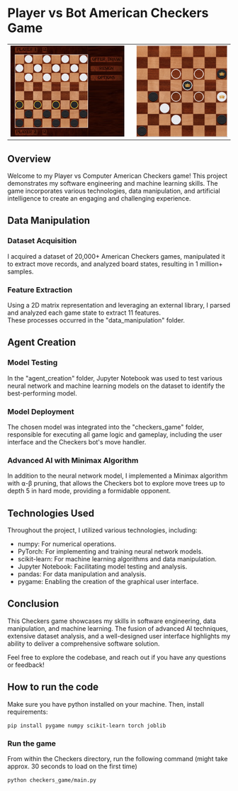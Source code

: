 # Player vs Bot American Checkers Game

<table>
  <tr>
    <td style="padding-right: 20px;">
      <img src="/assets/Screenshot%202023-11-16%20at%2022.26.43.png" width="500">
    </td>
    <td>
      <img src="/assets/Screenshot%202023-11-16%20at%2022.29.06.png" width="400">
    </td>
  </tr>
</table>

## Overview

Welcome to my Player vs Computer American Checkers game! This project demonstrates my software engineering and machine learning skills. The game incorporates various technologies, data manipulation, and artificial intelligence to create an engaging and challenging experience.

## Data Manipulation

### Dataset Acquisition
I acquired a dataset of 20,000+ American Checkers games, manipulated it to extract move records, and analyzed board states, resulting in 1 million+ samples. 

### Feature Extraction
Using a 2D matrix representation and leveraging an external library, I parsed and analyzed each game state to extract 11 features. \
These processes occurred in the "data_manipulation" folder.

## Agent Creation

### Model Testing
In the "agent_creation" folder, Jupyter Notebook was used to test various neural network and machine learning models on the dataset to identify the best-performing model.

### Model Deployment
The chosen model was integrated into the "checkers_game" folder, responsible for executing all game logic and gameplay, including the user interface and the Checkers bot's move handler.

### Advanced AI with Minimax Algorithm
In addition to the neural network model, I implemented a Minimax algorithm with ⍺-β pruning, that allows the Checkers bot to explore move trees up to depth 5 in hard mode, providing a formidable opponent.

## Technologies Used

Throughout the project, I utilized various technologies, including:

- numpy: For numerical operations.
- PyTorch: For implementing and training neural network models.
- scikit-learn: For machine learning algorithms and data manipulation.
- Jupyter Notebook: Facilitating model testing and analysis.
- pandas: For data manipulation and analysis.
- pygame: Enabling the creation of the graphical user interface.

## Conclusion

This Checkers game showcases my skills in software engineering, data manipulation, and machine learning. The fusion of advanced AI techniques, extensive dataset analysis, and a well-designed user interface highlights my ability to deliver a comprehensive software solution.

Feel free to explore the codebase, and reach out if you have any questions or feedback!

## How to run the code
Make sure you have python installed on your machine. Then, install requirements:
```
pip install pygame numpy scikit-learn torch joblib
```

### Run the game
From within the Checkers directory, run the following command (might take approx. 30 seconds to load on the first time)
```
python checkers_game/main.py
```
